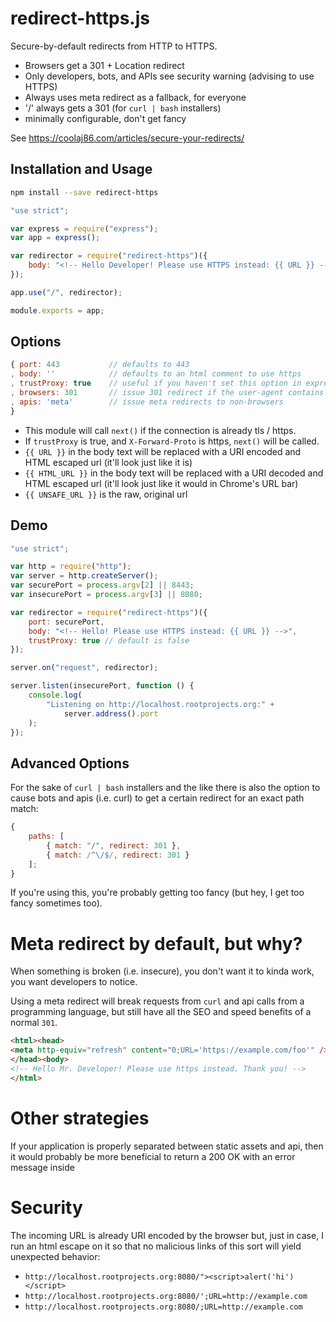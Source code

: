 # redirect-https.js

Secure-by-default redirects from HTTP to HTTPS.

-   Browsers get a 301 + Location redirect
-   Only developers, bots, and APIs see security warning (advising to use HTTPS)
-   Always uses meta redirect as a fallback, for everyone
-   '/' always gets a 301 (for `curl | bash` installers)
-   minimally configurable, don't get fancy

See <https://coolaj86.com/articles/secure-your-redirects/>

## Installation and Usage

```bash
npm install --save redirect-https
```

```js
"use strict";

var express = require("express");
var app = express();

var redirector = require("redirect-https")({
    body: "<!-- Hello Developer! Please use HTTPS instead: {{ URL }} -->"
});

app.use("/", redirector);

module.exports = app;
```

## Options

```js
{ port: 443           // defaults to 443
, body: ''            // defaults to an html comment to use https
, trustProxy: true    // useful if you haven't set this option in express
, browsers: 301       // issue 301 redirect if the user-agent contains "Mozilla/"
, apis: 'meta'        // issue meta redirects to non-browsers
}
```

-   This module will call `next()` if the connection is already tls / https.
-   If `trustProxy` is true, and `X-Forward-Proto` is https, `next()` will be called.
-   `{{ URL }}` in the body text will be replaced with a URI encoded and HTML escaped url (it'll look just like it is)
-   `{{ HTML_URL }}` in the body text will be replaced with a URI decoded and HTML escaped url (it'll look just like it would in Chrome's URL bar)
-   `{{ UNSAFE_URL }}` is the raw, original url

## Demo

```javascript
"use strict";

var http = require("http");
var server = http.createServer();
var securePort = process.argv[2] || 8443;
var insecurePort = process.argv[3] || 8080;

var redirector = require("redirect-https")({
    port: securePort,
    body: "<!-- Hello! Please use HTTPS instead: {{ URL }} -->",
    trustProxy: true // default is false
});

server.on("request", redirector);

server.listen(insecurePort, function () {
    console.log(
        "Listening on http://localhost.rootprojects.org:" +
            server.address().port
    );
});
```

## Advanced Options

For the sake of `curl | bash` installers and the like there is also the option to cause bots and apis (i.e. curl)
to get a certain redirect for an exact path match:

```js
{
    paths: [
        { match: "/", redirect: 301 },
        { match: /^\/$/, redirect: 301 }
    ];
}
```

If you're using this, you're probably getting too fancy (but hey, I get too fancy sometimes too).

# Meta redirect by default, but why?

When something is broken (i.e. insecure), you don't want it to kinda work, you want developers to notice.

Using a meta redirect will break requests from `curl` and api calls from a programming language, but still have all the SEO and speed benefits of a normal `301`.

```html
<html><head>
<meta http-equiv="refresh" content="0;URL='https://example.com/foo'" />
</head><body>
<!-- Hello Mr. Developer! Please use https instead. Thank you! -->
</html>
```

# Other strategies

If your application is properly separated between static assets and api, then it would probably be more beneficial to return a 200 OK with an error message inside

# Security

The incoming URL is already URI encoded by the browser but, just in case, I run an html escape on it
so that no malicious links of this sort will yield unexpected behavior:

-   `http://localhost.rootprojects.org:8080/"><script>alert('hi')</script>`
-   `http://localhost.rootprojects.org:8080/';URL=http://example.com`
-   `http://localhost.rootprojects.org:8080/;URL=http://example.com`
